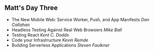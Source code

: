 ## Matt's Day Three
* The New Mobile Web: Service Worker, Push, and App Manifests *Dan Callahan* <!-- .element: class="fragment highlight-blue" -->
* Headless Testing Against Real Web Browsers *Mike Ball* <!-- .element: class="fragment highlight-blue" -->
* Testing React *Kent C. Dodds* <!-- .element: class="fragment highlight-blue" -->
* Code your Infrastructure *Kevin Remde* <!-- .element: class="fragment highlight-blue" -->
* Building Serverless Applications *Steven Faulkner* <!-- .element: class="fragment highlight-blue" -->
